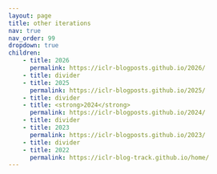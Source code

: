```yaml
---
layout: page
title: other iterations
nav: true
nav_order: 99
dropdown: true
children:
    - title: 2026
      permalink: https://iclr-blogposts.github.io/2026/
    - title: divider
    - title: 2025
      permalink: https://iclr-blogposts.github.io/2025/
    - title: divider
    - title: <strong>2024</strong>
      permalink: https://iclr-blogposts.github.io/2024/
    - title: divider
    - title: 2023
      permalink: https://iclr-blogposts.github.io/2023/
    - title: divider
    - title: 2022
      permalink: https://iclr-blog-track.github.io/home/
---
```

